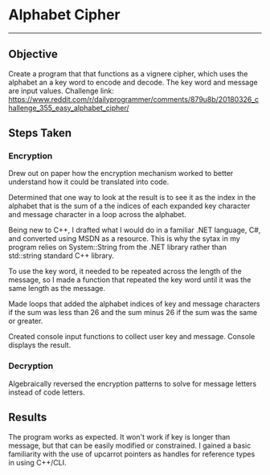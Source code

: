 # Alphabet Cipher

___
## Objective
Create a program that that functions as a vignere cipher, which uses the alphabet an a key word to encode and decode. The key word and message are input values. Challenge link:
https://www.reddit.com/r/dailyprogrammer/comments/879u8b/20180326_challenge_355_easy_alphabet_cipher/

## Steps Taken
### Encryption
Drew out on paper how the encryption mechanism worked to better understand how it could be translated into code.

Determined that one way to look at the result is to see it as the index in the alphabet that is the sum of a the indices of each expanded key character and message character in a loop across the alphabet.

Being new to C++, I drafted what I would do in a familiar .NET language, C#, and converted using MSDN as a resource. This is why the sytax in my program relies on System::String from the .NET library rather than std::string standard C++ library. 

To use the key word, it needed to be repeated across the length of the message, so I made a function that repeated the key word until it was the same length as the message. 

Made loops that added the alphabet indices of key and message characters if the sum was less than 26 and the sum minus 26 if the sum was the same or greater.

Created console input functions to collect user key and message. Console displays the result.

### Decryption
Algebraically reversed the encryption patterns to solve for message letters instead of code letters.

## Results
The program works as expected. 
It won't work if key is longer than message, but that can be easily modified or constrained.
I gained a basic familiarity with the use of upcarrot pointers as handles for reference types in using C++/CLI.
